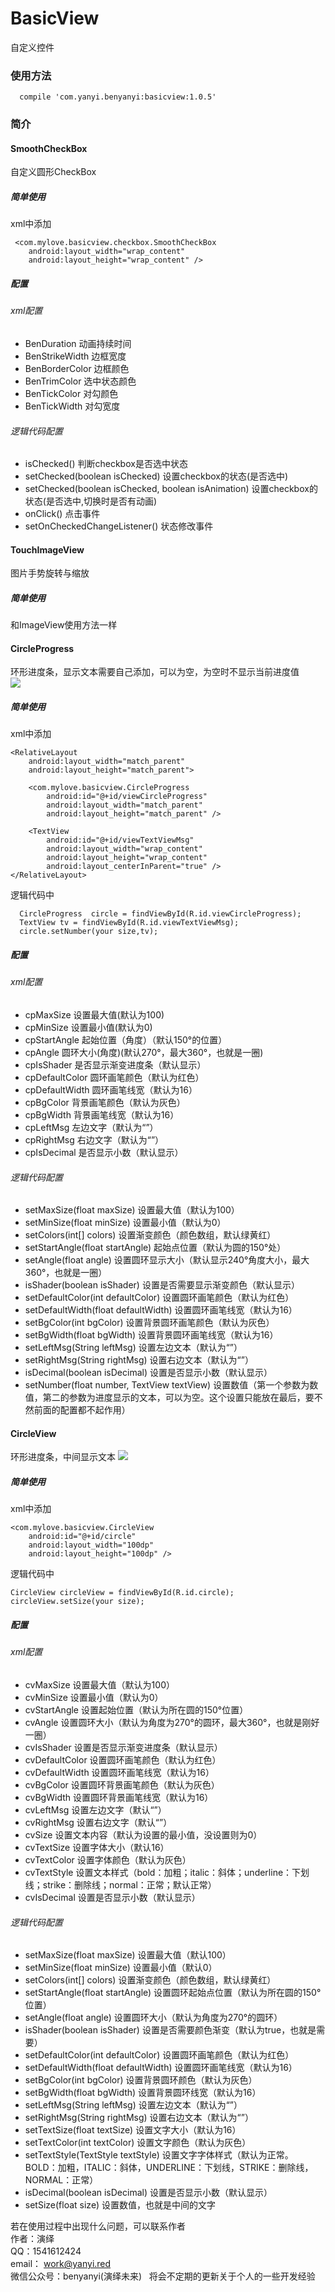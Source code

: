 # BasicView
自定义控件

### 使用方法
      compile 'com.yanyi.benyanyi:basicview:1.0.5'
        
### 简介

#### SmoothCheckBox
自定义圆形CheckBox
##### 简单使用
xml中添加

     <com.mylove.basicview.checkbox.SmoothCheckBox
        android:layout_width="wrap_content"
        android:layout_height="wrap_content" />

##### 配置
###### xml配置
* BenDuration 动画持续时间
* BenStrikeWidth 边框宽度
* BenBorderColor 边框颜色
* BenTrimColor 选中状态颜色
* BenTickColor 对勾颜色
* BenTickWidth 对勾宽度

###### 逻辑代码配置
* isChecked() 判断checkbox是否选中状态
* setChecked(boolean isChecked) 设置checkbox的状态(是否选中)
* setChecked(boolean isChecked, boolean isAnimation) 设置checkbox的状态(是否选中,切换时是否有动画)
* onClick() 点击事件
* setOnCheckedChangeListener() 状态修改事件

#### TouchImageView
图片手势旋转与缩放
##### 简单使用
和ImageView使用方法一样

#### CircleProgress
环形进度条，显示文本需要自己添加，可以为空，为空时不显示当前进度值<br/>
![](https://github.com/BenYanYi/BasicView/blob/master/gif/circleProgress.gif)
##### 简单使用
xml中添加

    <RelativeLayout
        android:layout_width="match_parent"
        android:layout_height="match_parent">

        <com.mylove.basicview.CircleProgress
            android:id="@+id/viewCircleProgress"
            android:layout_width="match_parent"
            android:layout_height="match_parent" />

        <TextView
            android:id="@+id/viewTextViewMsg"
            android:layout_width="wrap_content"
            android:layout_height="wrap_content"
            android:layout_centerInParent="true" />
    </RelativeLayout>
    
逻辑代码中
    
      CircleProgress  circle = findViewById(R.id.viewCircleProgress);
      TextView tv = findViewById(R.id.viewTextViewMsg);
      circle.setNumber(your size,tv);
      
##### 配置
###### xml配置
* cpMaxSize 设置最大值(默认为100)
* cpMinSize 设置最小值(默认为0)
* cpStartAngle 起始位置（角度）（默认150°的位置）
* cpAngle 圆环大小(角度)(默认270°，最大360°，也就是一圈)
* cpIsShader 是否显示渐变进度条（默认显示）
* cpDefaultColor 圆环画笔颜色（默认为红色）
* cpDefaultWidth 圆环画笔线宽（默认为16）
* cpBgColor 背景画笔颜色（默认为灰色）
* cpBgWidth 背景画笔线宽（默认为16）
* cpLeftMsg 左边文字（默认为“”）
* cpRightMsg 右边文字（默认为“”）
* cpIsDecimal 是否显示小数（默认显示）

###### 逻辑代码配置
* setMaxSize(float maxSize) 设置最大值（默认为100）
* setMinSize(float minSize) 设置最小值（默认为0）
* setColors(int[] colors) 设置渐变颜色（颜色数组，默认绿黄红）
* setStartAngle(float startAngle) 起始点位置（默认为圆的150°处）
* setAngle(float angle) 设置圆环显示大小（默认显示240°角度大小，最大360°，也就是一圈）
* isShader(boolean isShader) 设置是否需要显示渐变颜色（默认显示）
* setDefaultColor(int defaultColor) 设置圆环画笔颜色（默认为红色）
* setDefaultWidth(float defaultWidth) 设置圆环画笔线宽（默认为16）
* setBgColor(int bgColor) 设置背景圆环画笔颜色（默认为灰色）
* setBgWidth(float bgWidth) 设置背景圆环画笔线宽（默认为16）
* setLeftMsg(String leftMsg) 设置左边文本（默认为“”）
* setRightMsg(String rightMsg) 设置右边文本（默认为“”）
* isDecimal(boolean isDecimal) 设置是否显示小数（默认显示）
* setNumber(float number, TextView textView) 设置数值（第一个参数为数值，第二的参数为进度显示的文本，可以为空。这个设置只能放在最后，要不然前面的配置都不起作用）

#### CircleView
环形进度条，中间显示文本
![](https://github.com/BenYanYi/BasicView/blob/master/gif/circleView.gif)
##### 简单使用
xml中添加

	<com.mylove.basicview.CircleView
        android:id="@+id/circle"
        android:layout_width="100dp"
        android:layout_height="100dp" />

逻辑代码中
	
	CircleView circleView = findViewById(R.id.circle);
	circleView.setSize(your size);

##### 配置
###### xml配置
* cvMaxSize 设置最大值（默认为100）
* cvMinSize 设置最小值（默认为0）
* cvStartAngle 设置起始位置（默认为所在圆的150°位置）
* cvAngle 设置圆环大小（默认为角度为270°的圆环，最大360°，也就是刚好一圈）
* cvIsShader 设置是否显示渐变进度条（默认显示）
* cvDefaultColor 设置圆环画笔颜色（默认为红色）
* cvDefaultWidth 设置圆环画笔线宽（默认为16）
* cvBgColor 设置圆环背景画笔颜色（默认为灰色）
* cvBgWidth 设置圆环背景画笔线宽（默认为16）
* cvLeftMsg 设置左边文字（默认“”）
* cvRightMsg 设置右边文字（默认“”）
* cvSize 设置文本内容（默认为设置的最小值，没设置则为0）
* cvTextSize 设置字体大小（默认16）
* cvTextColor 设置字体颜色（默认为灰色）
* cvTextStyle 设置文本样式（bold：加粗；italic：斜体；underline：下划线；strike：删除线；normal：正常；默认正常）
* cvIsDecimal 设置是否显示小数（默认显示）

###### 逻辑代码配置
* setMaxSize(float maxSize) 设置最大值（默认100）
* setMinSize(float minSize) 设置最小值（默认0）
* setColors(int[] colors) 设置渐变颜色（颜色数组，默认绿黄红）
* setStartAngle(float startAngle) 设置圆环起始点位置（默认为所在圆的150°位置）
* setAngle(float angle) 设置圆环大小（默认为角度为270°的圆环）
* isShader(boolean isShader) 设置是否需要颜色渐变（默认为true，也就是需要）
* setDefaultColor(int defaultColor) 设置圆环画笔颜色（默认为红色）
* setDefaultWidth(float defaultWidth) 设置圆环画笔线宽（默认为16）
* setBgColor(int bgColor) 设置背景圆环颜色（默认为灰色）
* setBgWidth(float bgWidth) 设置背景圆环线宽（默认为16）
* setLeftMsg(String leftMsg) 设置左边文本（默认为“”）
* setRightMsg(String rightMsg) 设置右边文本（默认为“”）
* setTextSize(float textSize) 设置文字大小（默认为16）
* setTextColor(int textColor) 设置文字颜色（默认为灰色）
* setTextStyle(TextStyle textStyle) 设置文字字体样式（默认为正常。BOLD：加粗，ITALIC：斜体，UNDERLINE：下划线，STRIKE：删除线，NORMAL：正常）
* isDecimal(boolean isDecimal) 设置是否显示小数（默认显示）
* setSize(float size) 设置数值，也就是中间的文字<br/>

若在使用过程中出现什么问题，可以联系作者<br/>
作者：演绎<br/>
QQ：1541612424<br/>
email： work@yanyi.red<br/>
微信公众号：benyanyi(演绎未来)&nbsp;&nbsp;&nbsp;将会不定期的更新关于个人的一些开发经验